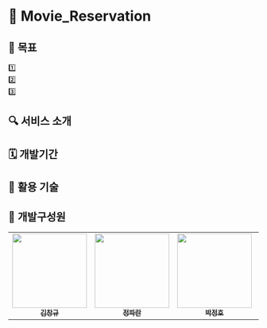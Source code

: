 # 🎥 Movie_Reservation 

## 🎯 목표
1️⃣   
2️⃣     
3️⃣

## 🔍 **서비스 소개**

## 🗓️ 개발기간

## 🚀 활용 기술

## 👥 개발구성원
<table>
  <tbody>
    <tr>
      <td align="center">
         <a href="=">
          <img src="=" width="150px;" alt=""/>
          <br /><sub><b> 김창규 </b></sub>
        </a>
        <br />
      </td>
      <td align="center">
          <a href="=">
          <img src="=" width="150px;" alt=""/>
          <br /><sub><b> 정파란 </b></sub>
        </a>
        <br />
      </td>
      <td align="center">
        <a href="=">
          <img src="=" width="150px;" alt=""/>
          <br /><sub><b> 박정호 </b></sub>
        </a>
        <br />
      </td>
      <td align="center">
        <a href="https://github.com/minsung159357">
          <img src="https://avatars.githubusercontent.com/u/87555330?v=4" width="150px;" alt=""/>
          <br /><sub><b> 김민성 </b></sub>
        </a>
        <br />
      </td>
    </tr>
  </tbody>
</table>

